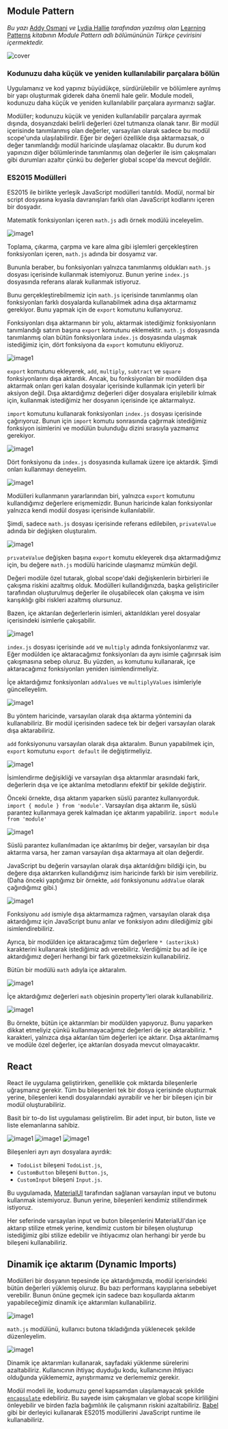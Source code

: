## Module Pattern

_Bu yazı_ [Addy Osmani](https://addyosmani.com/) _ve_ [Lydia Hallie](https://www.lydiahallie.io/) _tarafından yazılmış olan_ [Learning Patterns](https://www.patterns.dev/) _kitabının Module Pattern adlı bölümününün Türkçe çevirisini içermektedir._

![cover](./img/cover.png)

### Kodunuzu daha küçük ve yeniden kullanılabilir parçalara bölün

Uygulamanız ve kod yapınız büyüdükçe, sürdürülebilir ve bölümlere ayrılmış bir yapı oluşturmak giderek daha önemli hale gelir. Module modeli, kodunuzu daha küçük ve yeniden kullanılabilir parçalara ayırmanızı sağlar.

Modüller; kodunuzu küçük ve yeniden kullanılabilir parçalara ayırmak dışında, dosyanızdaki belirli değerleri özel tutmanıza olanak tanır. Bir modül içerisinde tanımlanmış olan değerler, varsayılan olarak sadece bu modül scope'unda ulaşılabilirdir. Eğer bir değeri özellikle dışa aktarmazsak, o değer tanımlandığı modül haricinde ulaşılamaz olacaktır. Bu durum kod yapınızın diğer bölümlerinde tanımlanmış olan değerler ile isim çakışmaları gibi durumları azaltır çünkü bu değerler global scope'da mevcut değildir.

### ES2015 Modülleri

ES2015 ile birlikte yerleşik JavaScript modülleri tanıtıldı. Modül, normal bir script dosyasına kıyasla davranışları farklı olan JavaScript kodlarını içeren bir dosyadır.

Matematik fonksiyonları içeren `math.js` adlı örnek modülü inceleyelim.

![image1](./img/screenshots/1.png)

Toplama, çıkarma, çarpma ve kare alma gibi işlemleri gerçekleştiren fonksiyonları içeren, `math.js` adında bir dosyamız var.

Bununla beraber, bu fonksiyonları yalnızca tanımlanmış oldukları `math.js` dosyası içerisinde kullanmak istemiyoruz. Bunun yerine `index.js` dosyasında referans alarak kullanmak istiyoruz.

Bunu gerçekleştirebilmemiz için `math.js` içerisinde tanımlanmış olan fonksiyonları farklı dosyalarda kullanabilmek adına dışa aktarmamız gerekiyor. Bunu yapmak için de `export` komutunu kullanıyoruz.

Fonksiyonları dışa aktarmanın bir yolu, aktarmak istediğimiz fonksiyonların tanımlandığı satırın başına `export` komutunu eklemektir. `math.js` dosyasında tanımlanmış olan bütün fonksiyonlara `index.js` dosyasında ulaşmak istediğimiz için, dört fonksiyona da `export` komutunu ekliyoruz.

![image1](./img/screenshots/2.png)

`export` komutunu ekleyerek, `add`, `multiply`, `subtract` ve `square` fonksiyonlarını dışa aktardık. Ancak, bu fonksiyonları bir modülden dışa aktarmak onları geri kalan dosyalar içerisinde kullanmak için yeterli bir aksiyon değil. Dışa aktardığımız değerleri diğer dosyalara erişilebilir kılmak için, kullanmak istediğimiz her dosyanın içerisinde içe aktarmalıyız.

`import` komutunu kullanarak fonksiyonları `index.js` dosyası içerisinde çağırıyoruz. Bunun için `import` komutu sonrasında çağırmak istediğimiz fonksiyon isimlerini ve modülün bulunduğu dizini sırasıyla yazmamız gerekiyor.

![image1](./img/screenshots/3.png)

Dört fonksiyonu da `index.js` dosyasında kullamak üzere içe aktardık. Şimdi onları kullanmayı deneyelim.

![image1](./img/screenshots/4.png)

Modülleri kullanmanın yararlarından biri, yalnızca `export` komutunu kullandığımız değerlere erişmemizdir. Bunun haricinde kalan fonksiyonlar yalnızca kendi modül dosyası içerisinde kullanılabilir.

Şimdi, sadece `math.js` dosyası içerisinde referans edilebilen, `privateValue` adında bir değişken oluşturalım.

![image1](./img/screenshots/5.png)

`prıvateValue` değişken başına `export` komutu ekleyerek dışa aktarmadığımız için, bu değere `math.js` modülü haricinde ulaşmamız mümkün değil.

Değeri modüle özel tutarak, global scope'daki değişkenlerin birbirleri ile çakışma riskini azaltmış olduk. Modülleri kullandığınızda, başka geliştiriciler tarafından oluşturulmuş değerler ile oluşabilecek olan çakışma ve isim karışıklığı gibi riskleri azaltmış olursunuz.

Bazen, içe aktarılan değerlerlerin isimleri, aktarıldıkları yerel dosyalar içerisindeki isimlerle çakışabilir.

![image1](./img/screenshots/6.png)

`index.js` dosyası içerisinde `add` ve `multiply` adında fonksiyonlarımız var. Eğer modülden içe aktaracağımız fonksiyonları da aynı isimle çağırırsak isim çakışmasına sebep oluruz. Bu yüzden, `as` komutunu kullanarak, içe aktaracağımız fonksiyonları yeniden isimlendirmeliyiz.

İçe aktardığımız fonksiyonları `addValues` ve `multiplyValues` isimleriyle güncelleyelim.

![image1](./img/screenshots/7.png)

Bu yöntem haricinde, varsayılan olarak dışa aktarma yöntemini da kullanabiliriz. Bir modül içerisinden sadece tek bir değeri varsayılan olarak dışa aktarabiliriz.

`add` fonksiyonunu varsayılan olarak dışa aktaralım. Bunun yapabilmek için, `export` komutunu `export default` ile değiştirmeliyiz.

![image1](./img/screenshots/8.png)

İsimlendirme değişikliği ve varsayılan dışa aktarımlar arasındaki fark, değerlerin dışa ve içe aktarılma metodlarını efektif bir şekilde değiştirir.

Önceki örnekte, dışa aktarım yaparken süslü parantez kullanıyorduk.  
`import { module } from 'module'`. Varsayılan dışa aktarım ile, süslü parantez kullanmaya gerek kalmadan içe aktarım yapabiliriz. `import module from 'module'`

![image1](./img/screenshots/9.png)

Süslü parantez kullanılmadan içe aktarılmış bir değer, varsayılan bir dışa aktarma varsa, her zaman varsayılan dışa aktarmaya ait olan değerdir.

JavaScript bu değerin varsayılan olarak dışa aktarıldığını bildiği için, bu değere dışa aktarırken kullandığımız isim haricinde farklı bir isim verebiliriz. (Daha önceki yaptığımız bir örnekte, `add` fonksiyonunu `addValue` olarak çağırdığımız gibi.)

![image1](./img/screenshots/10.png)

Fonksiyonu `add` ismiyle dışa aktarmamıza rağmen, varsayılan olarak dışa aktardığımız için JavaScript bunu anlar ve fonksiyon adını dilediğimiz gibi isimlendirebiliriz.

Ayrıca, bir modülden içe aktaracağımız tüm değerlere `* (asteriksk)` karakterini kullanarak istediğimiz adı verebiliriz. Verdiğimiz bu ad ile içe aktardığımız değeri herhangi bir fark gözetmeksizin kullanabiliriz.

Bütün bir modülü `math` adıyla içe aktaralım.

![image1](./img/screenshots/11.png)

İçe aktardığımız değerleri `math` objesinin property'leri olarak kullanabiliriz.

![image1](./img/screenshots/12.png)

Bu örnekte, bütün içe aktarımları bir modülden yapıyoruz. Bunu yaparken dikkat etmeliyiz çünkü kullanmayacağımız değerleri de içe aktarabiliriz. \* karakteri, yalnızca dışa aktarılan tüm değerleri içe aktarır. Dışa aktarılmamış ve modüle özel değerler, içe aktarılan dosyada mevcut olmayacaktır.

## React

React ile uygulama geliştirirken, genellikle çok miktarda bileşenlerle uğraşmanız gerekir. Tüm bu bileşenleri tek bir dosya içerisinde oluşturmak yerine, bileşenleri kendi dosyalarındaki ayırabilir ve her bir bileşen için bir modül oluşturabiliriz.

Basit bir to-do list uygulaması geliştirelim. Bir adet input, bir buton, liste ve liste elemanlarına sahibiz.

![image1](./img/screenshots/13.png)
![image1](./img/screenshots/14.png)
![image1](./img/screenshots/15.png)

Bileşenleri ayrı ayrı dosyalara ayırdık:

- `TodoList` bileşeni `TodoList.js`,
- `CustomButton` bileşeni `Button.js`,
- `CustomInput` bileşeni `Input.js`.

Bu uygulamada, [MaterialUI](https://mui.com/) tarafından sağlanan varsayılan input ve butonu kullanmak istemiyoruz. Bunun yerine, bileşenleri kendimiz stillendirmek istiyoruz.

Her seferinde varsayılan input ve buton bileşenlerini MaterialUI'dan içe aktarıp stilize etmek yerine, kendimiz custom bir bileşen oluşturup istediğimiz gibi stilize edebilir ve ihtiyacımız olan herhangi bir yerde bu bileşeni kullanabiliriz.

## Dinamik içe aktarım (Dynamic Imports)

Modülleri bir dosyanın tepesinde içe aktardığımızda, modül içerisindeki bütün değerleri yüklemiş oluruz. Bu bazı performans kayıplarına sebebiyet verebilir. Bunun önüne geçmek için sadece bazı koşullarda aktarım yapabileceğimiz dinamik içe aktarımları kullanabiliriz.

![image1](./img/screenshots/16.png)

`math.js` modülünü, kullanıcı butona tıkladığında yüklenecek şekilde düzenleyelim.

![image1](./img/screenshots/17.png)

Dinamik içe aktarımları kullanarak, sayfadaki yüklenme sürelerini azaltabiliriz. Kullanıcının ihtiyaç duyduğu kodu, kullanıcının ihtiyacı olduğunda yüklememiz, ayrıştırmamız ve derlememiz gerekir.

Modül modeli ile, kodumuzu genel kapsamdan ulaşılamayacak şekilde [`encapsulate`](https://press.rebus.community/programmingfundamentals/chapter/encapsulation/#:~:text=Encapsulation%20is%20one%20of%20the,parties'%20direct%20access%20to%20them.) edebiliriz. Bu sayede isim çakışmaları ve global scope kirliliğini önleyebilir ve birden fazla bağımlılık ile çalışmanın riskini azaltabiliriz. [Babel](https://babeljs.io/) gibi bir derleyici kullanarak ES2015 modüllerini JavaScript runtime ile kullanabiliriz.
